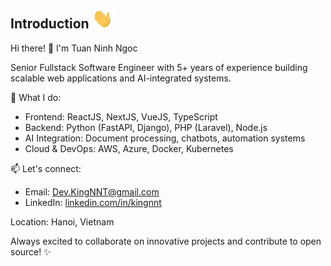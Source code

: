 ## Introduction <img src="https://github.com/KingNNT/KingNNT/blob/master/assets/images/gifs/hi.gif" height="32px">

Hi there! 👋 I'm Tuan Ninh Ngoc

Senior Fullstack Software Engineer with 5+ years of experience building scalable web applications and AI-integrated systems.

🚀 What I do:

- Frontend: ReactJS, NextJS, VueJS, TypeScript
- Backend: Python (FastAPI, Django), PHP (Laravel), Node.js
- AI Integration: Document processing, chatbots, automation systems
- Cloud & DevOps: AWS, Azure, Docker, Kubernetes

📫 Let's connect:

- Email: [Dev.KingNNT@gmail.com](mailto:Dev.KingNNT@gmail.com)
- LinkedIn: [linkedin.com/in/kingnnt](https://www.linkedin.com/in/kingnnt/)

Location: Hanoi, Vietnam

Always excited to collaborate on innovative projects and contribute to open source! ✨

